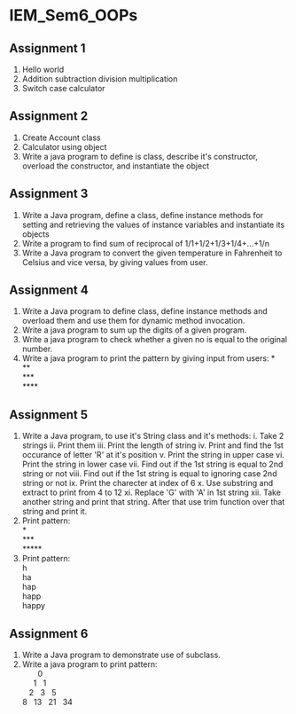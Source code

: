 # IEM_Sem6_OOPs

## Assignment 1
1. Hello world
2. ‎Addition subtraction division multiplication
3. ‎Switch case calculator

## Assignment 2
1. Create Account class
2. Calculator using object
3. Write a java program to define is class, describe it's constructor, overload the constructor, and instantiate the object

## Assignment 3
1. Write a Java program, define a class, define instance methods for setting and retrieving the values of instance variables and instantiate its objects
2. Write a program to find sum of reciprocal of 1/1+1/2+1/3+1/4+…+1/n
3. Write a Java program to convert the given temperature in Fahrenheit to Celsius and vice versa, by giving values from user.

## Assignment 4
1. Write a Java program to define class, define instance methods and overload them and use them for dynamic method invocation.
2. Write a java program to sum up the digits of a given program.
3. Write a java program to check whether a given no is equal to the original number.
4. Write a java program to print the pattern by giving input from users:
&#42;<br>
&#42;&#42;<br>
&#42;&#42;&#42;<br>
&#42;&#42;&#42;&#42;<br>

## Assignment 5
1. Write a Java program, to use it's String class and it's methods:
i. Take 2 strings
ii. Print them
iii. Print the length of string
iv. Print and find the 1st occurance of letter 'R' at it's position
v. Print the string in upper case
vi. Print the string in lower case
vii. Find out if the 1st string is equal to 2nd string or not
viii. Find out if the 1st string is equal to ignoring case 2nd string or not
ix. Print the charecter at index of 6
x. Use substring and extract to print from 4 to 12
xi. Replace 'G' with 'A' in 1st string
xii. Take another string and print that string. After that use trim function over that string and print it.
2. Print pattern:<br>
&#42;<br>
&#42;&#42;&#42;<br>
&#42;&#42;&#42;&#42;&#42;<br>
3. Print pattern:<br>
h<br>
ha<br>
hap<br>
happ<br>
happy<br>

## Assignment 6
1. Write a Java program to demonstrate use of subclass.
2. Write a java program to print pattern:<br>
&nbsp;&nbsp;&nbsp;&nbsp;&nbsp;&nbsp;&nbsp;0<br>
&nbsp;&nbsp;&nbsp;&nbsp;&nbsp;1&nbsp;&nbsp;&nbsp;1<br>
&nbsp;&nbsp;&nbsp;2&nbsp;&nbsp;&nbsp;3&nbsp;&nbsp;&nbsp;5<br>
8&nbsp;&nbsp;&nbsp;13&nbsp;&nbsp;&nbsp;21&nbsp;&nbsp;&nbsp;34<br>
